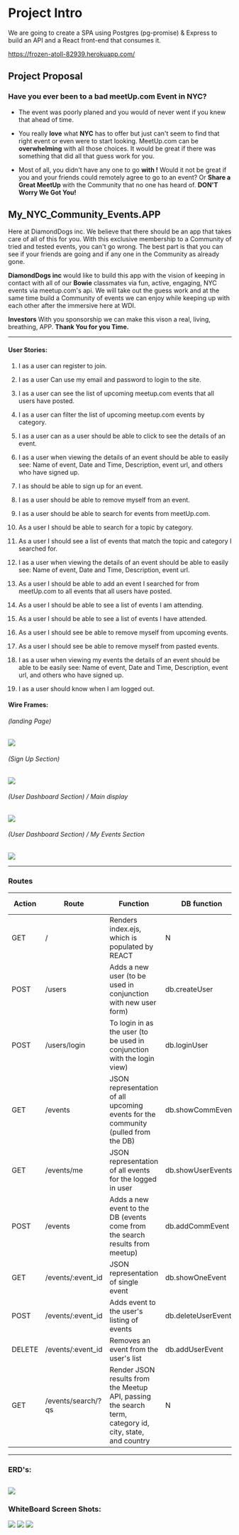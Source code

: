 # Project Intro
We are going to create a SPA using Postgres (pg-promise) & Express to build an API and a React front-end that consumes it.

https://frozen-atoll-82939.herokuapp.com/

## Project Proposal

### Have you ever been to a bad meetUp.com Event in NYC?

* The event was poorly planed and you would of never went if you knew that ahead of time.

* You really **love** what **NYC** has to offer but just can't seem to find that right event or even were to start looking. MeetUp.com can be **overwhelming** with all those choices. It would be great if there was something that did all that guess work for you.

* Most of all, you didn't have any one to go **with !** Would it not be great if you and your friends could remotely agree to go to an event? Or **Share a Great MeetUp** with the Community that no one has heard of.    **DON'T Worry We Got You!**

## My_NYC_Community_Events.APP
Here at DiamondDogs inc. We believe that there should be an app that takes care of all of this for you. With this exclusive membership to a Community of tried and tested events, you can't go wrong. The best part is that you can see if your friends are going and if any one in the Community as already gone.

**DiamondDogs inc** would like to build this app with the vision of keeping in contact with all of our **Bowie** classmates via fun, active, engaging, NYC events via meetup.com's api. We will take out the guess work and at the same time build a Community of events we can enjoy while keeping up with each other after the immersive here at WDI.

**Investors** With you sponsorship we can make this vison a real, living, breathing, APP. **Thank You for you Time.**


---
#### User Stories:

1. I as a user  can register to join.

1. I as a user Can use my email and password to login to the site.

1. I as a user can see the list of upcoming meetup.com events that all users have posted.

1. I as a user can filter the list of upcoming meetup.com events by category.

1. I as a user can as a user should be able to click to see the details of an event.

1. I as a user when viewing the details of an event should be able to easily see: Name of event, Date and Time, Description, event url, and others who have signed up.

1. I as should be able to sign up for an event.

1. I as a user should be able to remove myself from an event.

1. I as a user should be able to search for events from meetUp.com.

1. As a user I should be able to search for a topic by category.

1. As a user I should see a list of events that match the topic and category I searched for.

1. I as a user when viewing the details of an event should be able to easily see: Name of event, Date and Time, Description, event url.

1. As a user I should be able to add an event I searched for from meetUp.com to all events that all users have posted.

1. As a user I should be able to see a list of events I am attending.

1. As a user I should be able to see a list of events I have attended.

1. As a user I should see be able to remove myself from upcoming events.

1. As a user I should see be able to remove myself from pasted events.

1. I as a user when viewing my events the details of an event should be able to be easily see: Name of event, Date and Time, Description, event url, and others who have signed up.

1. I as a user should know when I am logged out.



#### Wire Frames:
###### (landing Page)
![](./readMe_images/Project-3-Wireframes_1of4.jpg)
###### (Sign Up Section)
![](./readMe_images/Project-3-Wireframes_2of4.jpg)
###### (User Dashboard Section) / Main display
![](./readMe_images/Project-3-Wireframes_3of4.jpg)
###### (User Dashboard Section) / My Events Section
![](./readMe_images/Project-3-Wireframes_4of4.jpg)

---
### Routes
| Action | Route | Function | DB function | REACT Component |
|--------|--------------------|---------------------------------------------------------------------------------------------------------|--------------------|-----------------|
| GET | / | Renders index.ejs, which is populated by REACT | N |  |
| POST | /users | Adds a new user (to be used in conjunction with new user form) | db.createUser |  |
| POST | /users/login | To login in as the user (to be used in conjunction with the login view) | db.loginUser |  |
| GET | /events | JSON representation of all upcoming events for the community (pulled from the DB) | db.showCommEvents | CommEvents |
| GET | /events/me | JSON representation of all events for the logged in user | db.showUserEvents | UserEvents |
| POST | /events | Adds a new event to the DB (events come from the search results from meetup) | db.addCommEvent | Actions |
| GET | /events/:event_id | JSON representation of single event | db.showOneEvent | Events |
| POST | /events/:event_id | Adds event to the user's listing of events | db.deleteUserEvent | Actions |
| DELETE | /events/:event_id | Removes an event from the user's list | db.addUserEvent | Actions |
| GET | /events/search/?qs | Render JSON results from the Meetup API, passing the search term, category id, city, state, and country | N |  |

---

### ERD's:
![](./readMe_images/Event_Community_ERD.png)
---
### WhiteBoard Screen Shots:
![](./readMe_images/1of3-whiteBoard.jpg)
![](./readMe_images/2of3-whiteBoard.jpg)
![](./readMe_images/3of3-whiteBoard.jpg)
